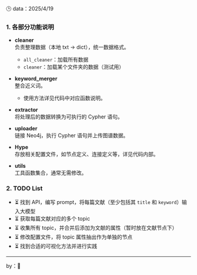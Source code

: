 

🕒 data：2025/4/19  
### 1. 各部分功能说明

- **cleaner**  
  负责整理数据（本地 txt -> dict），统一数据格式。  
  - `all_cleaner`：加载所有数据  
  - `cleaner`：加载某个文件夹的数据（测试用）

- **keyword_merger**  
  整合近义词。  
  - 使用方法详见代码中对应函数说明。

- **extractor**  
  将处理后的数据转换为可执行的 Cypher 语句。

- **uploader**  
  链接 Neo4j，执行 Cypher 语句并上传图谱数据。

- **Hype**  
  存放相关配置文件，如节点定义、连接定义等，详见代码内部。

- **utils**  
  工具函数集合，通常无需修改。

### 2. TODO List

- ⏳ 找到 API，编写 prompt，将每篇文献（至少包括其 `title` 和 `keyword`）输入大模型
- ⏳ 获取每篇文献对应的多个 topic
- ⏳ 收集所有 topic，并合并后添加为文献的属性（暂时放在文献节点下）
- ⏳ 修改配置文件，将 topic 属性抽出作为单独的节点
- ⏳ 找到合适的可视化方法并进行实践

---

 by：🐸
